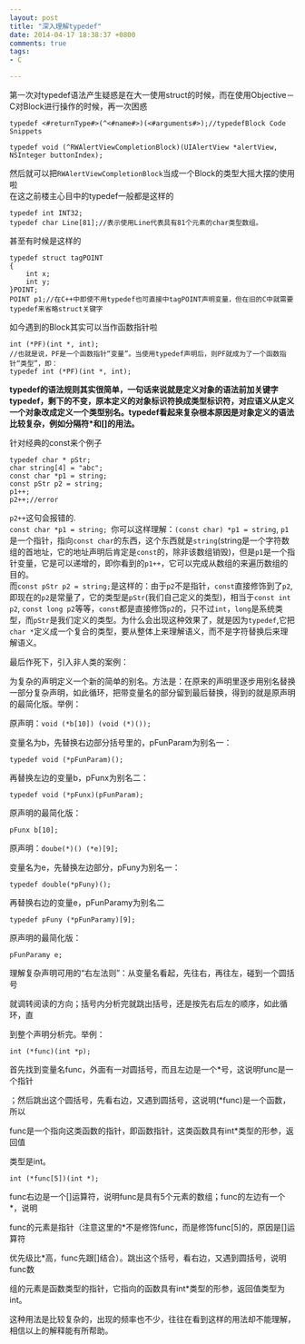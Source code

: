 ```yaml
---
layout: post
title: "深入理解typedef"
date: 2014-04-17 18:38:37 +0800
comments: true
tags: 
- C

---
```

第一次对typedef语法产生疑惑是在大一使用struct的时候，而在使用Objective－C对Block进行操作的时候，再一次困惑  
<!--more-->

``` 
typedef <#returnType#>(^<#name#>)(<#arguments#>);//typedefBlock Code Snippets

typedef void (^RWAlertViewCompletionBlock)(UIAlertView *alertView, NSInteger buttonIndex);
``` 

然后就可以把`RWAlertViewCompletionBlock`当成一个Block的类型大摇大摆的使用啦  
在这之前楼主心目中的typedef一般都是这样的  

``` 
typedef int INT32;
typedef char Line[81];//表示使用Line代表具有81个元素的char类型数组。

``` 
甚至有时候是这样的  

``` 
typedef struct tagPOINT
{
    int x;
    int y;
}POINT;
POINT p1;//在C++中即使不用typedef也可直接中tagPOINT声明变量，但在旧的C中就需要typedef来省略struct关键字
``` 
如今遇到的Block其实可以当作函数指针啦  

``` 
int (*PF)(int *, int);
//也就是说，PF是一个函数指针“变量”。当使用typedef声明后，则PF就成为了一个函数指针“类型”，即：
typedef int (*PF)(int *, int);
``` 

**typedef的语法规则其实很简单，一句话来说就是定义对象的语法前加关键字typedef，剩下的不变，原本定义的对象标识符换成类型标识符，对应语义从定义一个对象改成定义一个类型别名。typedef看起来复杂根本原因是对象定义的语法比较复杂，例如分隔符*和[]的用法。**  
  
针对经典的const来个例子

``` 
typedef char * pStr;
char string[4] = "abc";
const char *p1 = string;
const pStr p2 = string;
p1++;
p2++;//error
``` 
`p2++`这句会报错的.  
`const char *p1 = string; `你可以这样理解：`(const char) *p1 = string`, `p1`是一个指针，指向`const char`的东西，这个东西就是`string`(string是一个字符数组的首地址，它的地址声明后肯定是`const`的，除非该数组销毁)，但是`p1`是一个指针变量，它是可以递增的，即你看到的`p1++`，它可以完成从数组的来遍历数组的目的。  
而`const pStr p2 = string;`是这样的：由于`p2`不是指针，`const`直接修饰到了`p2`,即现在的`p2`是常量了，它的类型是`pStr`(我们自己定义的类型)，相当于`const int p2`, `const long p2`等等，`const`都是直接修饰`p2`的，只不过`int`，`long`是系统类型，而`pStr`是我们定义的类型。为什么会出现这种效果了，就是因为`typedef`,它把`char *`定义成一个复合的类型，要从整体上来理解语义，而不是字符替换后来理解语义。  

最后作死下，引入非人类的案例：  

为复杂的声明定义一个新的简单的别名。方法是：在原来的声明里逐步用别名替换一部分复杂声明，如此循环，把带变量名的部分留到最后替换，得到的就是原声明的最简化版。举例： 

原声明：`void (*b[10]) (void (*)());`

变量名为b，先替换右边部分括号里的，pFunParam为别名一：

`typedef void (*pFunParam)();`

再替换左边的变量b，pFunx为别名二：

`typedef void (*pFunx)(pFunParam);`

原声明的最简化版：

`pFunx b[10];`
 
原声明：`doube(*)() (*e)[9];`

变量名为e，先替换左边部分，pFuny为别名一：

`typedef double(*pFuny)();`

再替换右边的变量e，pFunParamy为别名二

`typedef pFuny (*pFunParamy)[9];`

原声明的最简化版：

`pFunParamy e;`

理解复杂声明可用的“右左法则”：从变量名看起，先往右，再往左，碰到一个圆括号

就调转阅读的方向；括号内分析完就跳出括号，还是按先右后左的顺序，如此循环，直

到整个声明分析完。举例：

`int (*func)(int *p);`

首先找到变量名func，外面有一对圆括号，而且左边是一个*号，这说明func是一个指针

；然后跳出这个圆括号，先看右边，又遇到圆括号，这说明(*func)是一个函数，所以

func是一个指向这类函数的指针，即函数指针，这类函数具有int*类型的形参，返回值

类型是int。

`int (*func[5])(int *);`

func右边是一个[]运算符，说明func是具有5个元素的数组；func的左边有一个*，说明

func的元素是指针（注意这里的*不是修饰func，而是修饰func[5]的，原因是[]运算符

优先级比*高，func先跟[]结合）。跳出这个括号，看右边，又遇到圆括号，说明func数

组的元素是函数类型的指针，它指向的函数具有int*类型的形参，返回值类型为int。

这种用法是比较复杂的，出现的频率也不少，往往在看到这样的用法却不能理解，相信以上的解释能有所帮助。